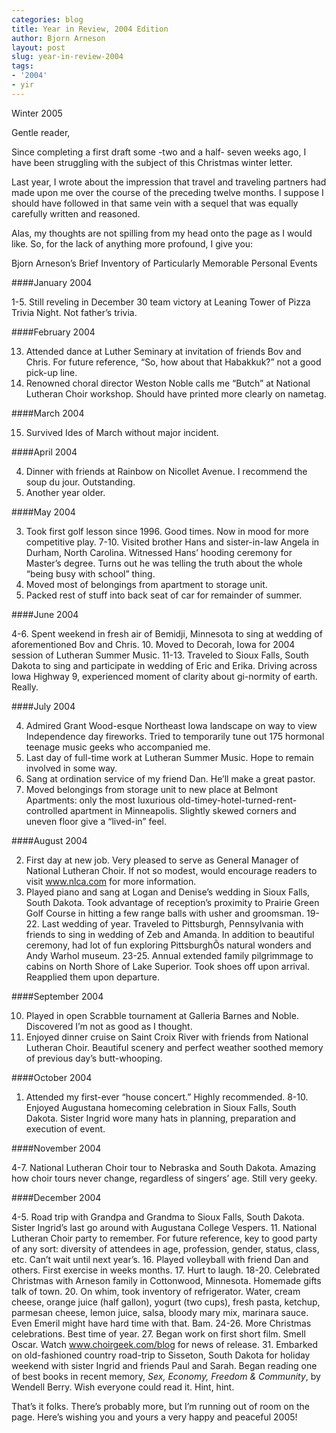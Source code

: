 ```yaml
---
categories: blog
title: Year in Review, 2004 Edition 
author: Bjorn Arneson
layout: post
slug: year-in-review-2004
tags: 
- '2004'
- yir
---
```


Winter 2005


Gentle reader, 

Since completing a first draft some -two and a half- seven weeks ago, I have been struggling with the subject of this Christmas winter letter. 

Last year, I wrote about the impression that travel and traveling partners had made upon me over the course of the preceding twelve months. I suppose I should have followed in that same vein with a sequel that was equally carefully written and reasoned. 

Alas, my thoughts are not spilling from my head onto the page as I would like. So, for the lack of anything more profound, I give you:

Bjorn Arneson’s Brief Inventory of Particularly Memorable Personal Events

####January 2004

1-5. Still reveling in December 30 team victory at Leaning Tower of Pizza Trivia Night. Not father’s trivia.

####February 2004

13. Attended dance at Luther Seminary at invitation of friends Bov and Chris. For future reference, “So, how about that Habakkuk?” not a good pick-up line.
14. Renowned choral director Weston Noble calls me “Butch” at National Lutheran Choir workshop. Should have printed more clearly on nametag.

####March 2004

15. Survived Ides of March without major incident.

####April 2004

4. Dinner with friends at Rainbow on Nicollet Avenue. I recommend the soup du jour. Outstanding.
5. Another year older.

####May 2004

3. Took first golf lesson since 1996. Good times. Now in mood for more competitive play.
7-10. Visited brother Hans and sister-in-law Angela in Durham, North Carolina. Witnessed Hans’ hooding ceremony for Master’s degree. Turns out he was telling the truth about the whole “being busy with school” thing.
30. Moved most of belongings from apartment to storage unit.
31. Packed rest of stuff into back seat of car for remainder of summer.

####June 2004

4-6. Spent weekend in fresh air of Bemidji, Minnesota to sing at wedding of aforementioned Bov and Chris.
10. Moved to Decorah, Iowa for 2004 session of Lutheran Summer Music.
11-13. Traveled to Sioux Falls, South Dakota to sing and participate in wedding of Eric and Erika. Driving across Iowa Highway 9, experienced moment of clarity about gi-normity of earth. Really.

####July 2004

4. Admired Grant Wood-esque Northeast Iowa landscape on way to view Independence day fireworks. Tried to temporarily tune out 175 hormonal teenage music geeks who accompanied me.
23. Last day of full-time work at Lutheran Summer Music. Hope to remain involved in some way.
23. Sang at ordination service of my friend Dan. He’ll make a great pastor.
29. Moved belongings from storage unit to new place at Belmont Apartments: only the most luxurious old-timey-hotel-turned-rent-controlled apartment in Minneapolis. Slightly skewed corners and uneven floor give a “lived-in” feel. 

####August 2004

2. First day at new job. Very pleased to serve as General Manager of National Lutheran Choir. If not so modest, would encourage readers to visit www.nlca.com for more information.
14. Played piano and sang at Logan and Denise’s wedding in Sioux Falls, South Dakota. Took advantage of reception’s proximity to Prairie Green Golf Course in hitting a few range balls with usher and groomsman.
19-22. Last wedding of year. Traveled to Pittsburgh, Pennsylvania with friends to sing in wedding of Zeb and Amanda. In addition to beautiful ceremony, had lot of fun exploring PittsburghÕs natural wonders and Andy Warhol museum.
23-25. Annual extended family pilgrimmage to cabins on North Shore of Lake Superior. Took shoes off upon arrival. Reapplied them upon departure.

####September 2004

10. Played in open Scrabble tournament at Galleria Barnes and Noble. Discovered I’m not as good as I thought.
11. Enjoyed dinner cruise on Saint Croix River with friends from National Lutheran Choir. Beautiful scenery and perfect weather soothed memory of previous day’s butt-whooping.

####October 2004

1. Attended my first-ever “house concert.” Highly recommended.
8-10. Enjoyed Augustana homecoming celebration in Sioux Falls, South Dakota. Sister Ingrid wore many hats in planning, preparation and execution of event.

####November 2004

4-7. National Lutheran Choir tour to Nebraska and South Dakota. Amazing how choir tours never change, regardless of singers’ age. Still very geeky.

####December 2004

4-5. Road trip with Grandpa and Grandma to Sioux Falls, South Dakota. Sister Ingrid’s last go around with Augustana College Vespers.
11. National Lutheran Choir party to remember. For future reference, key to good party of any sort: diversity of attendees in age, profession, gender, status, class, etc. Can’t wait until next year’s.
16. Played volleyball with friend Dan and others. First exercise in weeks months.
17. Hurt to laugh.
18-20. Celebrated Christmas with Arneson family in Cottonwood, Minnesota. Homemade gifts talk of town.
20. On whim, took inventory of refrigerator. Water, cream cheese, orange juice (half gallon), yogurt (two cups), fresh pasta, ketchup, parmesan cheese, lemon juice, salsa, bloody mary mix, marinara sauce. Even Emeril might have hard time with that. Bam.
24-26. More Christmas celebrations. Best time of year.
27. Began work on first short film. Smell Oscar. Watch www.choirgeek.com/blog for news of release.
31. Embarked on old-fashioned country road-trip to Sisseton, South Dakota for holiday weekend with sister Ingrid and friends Paul and Sarah. Began reading one of best books in recent memory, *Sex, Economy, Freedom & Community*, by Wendell Berry. Wish everyone could read it. Hint, hint.

That’s it folks. There’s probably more, but I’m running out of room on the page. Here’s wishing you and yours a very happy and peaceful 2005!
